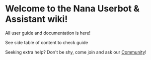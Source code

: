 # Welcome to the Nana Userbot & Assistant wiki!
All user guide and documentation is here!

See side table of content to check guide

Seeking extra help? Don't be shy, come join and ask our [Community](https://t.me/AyraSupport)!